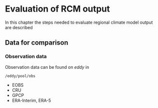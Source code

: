 # **Evaluation of RCM output**

In this chapter the steps needed to evaluate regional climate model output are described

## Data for comparison

### Observation data
Observation data can be found on _eddy_ in

    /eddy/pool/obs

 * EOBS
 * CRU
 * GPCP
 * ERA-Interim, ERA-5


